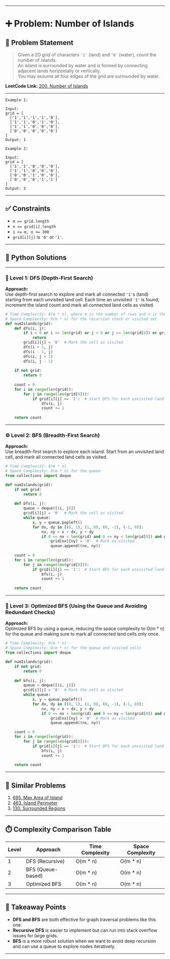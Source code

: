 
---

# ➕ Problem: Number of Islands

## 📘 Problem Statement

> Given a 2D grid of characters `'1'` (land) and `'0'` (water), count the number of islands.  
> An island is surrounded by water and is formed by connecting adjacent lands horizontally or vertically.  
> You may assume all four edges of the grid are surrounded by water.

**LeetCode Link:** [200. Number of Islands](https://leetcode.com/problems/number-of-islands/)

---

```
Example 1:

Input:
grid = [
  ['1','1','1','1','0'],
  ['1','1','0','1','0'],
  ['1','1','0','0','0'],
  ['0','0','0','0','0']
]
Output: 1

Example 2:

Input:
grid = [
  ['1','1','0','0','0'],
  ['1','1','0','0','0'],
  ['0','0','1','0','0'],
  ['0','0','0','1','1']
]
Output: 3
```

---

## ✅ Constraints

- `m == grid.length`
- `n == grid[i].length`
- `1 <= m, n <= 300`
- `grid[i][j]` is `'0'` or `'1'`.

---

## 🧠 Python Solutions

---

### 🧪 Level 1: DFS (Depth-First Search)

**Approach:**  
Use depth-first search to explore and mark all connected `'1'`s (land) starting from each unvisited land cell. Each time an unvisited `'1'` is found, increment the island count and mark all connected land cells as visited.

```python
# Time Complexity: O(m * n), where m is the number of rows and n is the number of columns
# Space Complexity: O(m * n) for the recursion stack or visited set
def numIslands(grid):
    def dfs(i, j):
        if i < 0 or i >= len(grid) or j < 0 or j >= len(grid[0]) or grid[i][j] == '0':
            return
        grid[i][j] = '0'  # Mark the cell as visited
        dfs(i + 1, j)
        dfs(i - 1, j)
        dfs(i, j + 1)
        dfs(i, j - 1)
    
    if not grid:
        return 0
    
    count = 0
    for i in range(len(grid)):
        for j in range(len(grid[0])):
            if grid[i][j] == '1':  # Start DFS for each unvisited land cell
                dfs(i, j)
                count += 1
    
    return count
```

---

### ⚙️ Level 2: BFS (Breadth-First Search)

**Approach:**  
Use breadth-first search to explore each island. Start from an unvisited land cell, and mark all connected land cells as visited.

```python
# Time Complexity: O(m * n)
# Space Complexity: O(m * n) for the queue
from collections import deque

def numIslands(grid):
    if not grid:
        return 0
    
    def bfs(i, j):
        queue = deque([(i, j)])
        grid[i][j] = '0'  # Mark the cell as visited
        while queue:
            x, y = queue.popleft()
            for dx, dy in [(0, 1), (1, 0), (0, -1), (-1, 0)]:
                nx, ny = x + dx, y + dy
                if 0 <= nx < len(grid) and 0 <= ny < len(grid[0]) and grid[nx][ny] == '1':
                    grid[nx][ny] = '0'  # Mark as visited
                    queue.append((nx, ny))
    
    count = 0
    for i in range(len(grid)):
        for j in range(len(grid[0])):
            if grid[i][j] == '1':  # Start BFS for each unvisited land cell
                bfs(i, j)
                count += 1
    
    return count
```

---

### 🚀 Level 3: Optimized BFS (Using the Queue and Avoiding Redundant Checks)

**Approach:**  
Optimized BFS by using a queue, reducing the space complexity to O(m * n) for the queue and making sure to mark all connected land cells only once.

```python
# Time Complexity: O(m * n)
# Space Complexity: O(m * n) for the queue and visited cells
from collections import deque

def numIslands(grid):
    if not grid:
        return 0
    
    def bfs(i, j):
        queue = deque([(i, j)])
        grid[i][j] = '0'  # Mark the cell as visited
        while queue:
            x, y = queue.popleft()
            for dx, dy in [(0, 1), (1, 0), (0, -1), (-1, 0)]:
                nx, ny = x + dx, y + dy
                if 0 <= nx < len(grid) and 0 <= ny < len(grid[0]) and grid[nx][ny] == '1':
                    grid[nx][ny] = '0'  # Mark as visited
                    queue.append((nx, ny))

    count = 0
    for i in range(len(grid)):
        for j in range(len(grid[0])):
            if grid[i][j] == '1':  # Start BFS for each unvisited land cell
                bfs(i, j)
                count += 1
    
    return count
```

---

## 🔗 Similar Problems

1. [695. Max Area of Island](https://leetcode.com/problems/max-area-of-island/)
2. [463. Island Perimeter](https://leetcode.com/problems/island-perimeter/)
3. [130. Surrounded Regions](https://leetcode.com/problems/surrounded-regions/)

---

## ⏱️ Complexity Comparison Table

| Level | Approach                        | Time Complexity | Space Complexity |
|-------|---------------------------------|-----------------|------------------|
| 1     | DFS (Recursive)                 | O(m * n)        | O(m * n)         |
| 2     | BFS (Queue-based)               | O(m * n)        | O(m * n)         |
| 3     | Optimized BFS                   | O(m * n)        | O(m * n)         |

---

## 📌 Takeaway Points

- **DFS and BFS** are both effective for graph traversal problems like this one.
- **Recursive DFS** is easier to implement but can run into stack overflow issues for large grids.
- **BFS** is a more robust solution when we want to avoid deep recursion and can use a queue to explore nodes iteratively.

---
